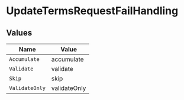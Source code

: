 # UpdateTermsRequestFailHandling


## Values

| Name           | Value          |
| -------------- | -------------- |
| `Accumulate`   | accumulate     |
| `Validate`     | validate       |
| `Skip`         | skip           |
| `ValidateOnly` | validateOnly   |